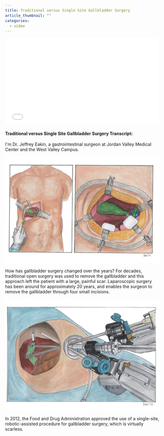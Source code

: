 ```yaml
---
title: Traditional versus Single Site Gallbladder Surgery
article_thumbnail: ""
categories:
  - video
---
```

<iframe style="width: 500px; height: 281px;" src="///www.youtube.com/embed/EXj6cfUVcj4" frameborder="0" allowfullscreen=""></iframe><h4>Traditional versus Single Site Gallbladder Surgery Transcript:</h4><p>I'm Dr. Jeffrey Eakin, a gastrointestinal surgeon at Jordan Valley Medical Center and the West Valley Campus.</p><p><img src="/assets/img/Open-Gallbladder-Surgery-Retractor-for-Gallblader-Pain.jpg" alt=""></p><p>How has gallbladder surgery changed over the years? For decades, traditional open surgery was used to remove the gallbladder and this approach left the patient with a large, painful scar. Laparoscopic surgery has been around for approximately 20 years, and enables the surgeon to remove the gallbladder through four small incisions. </p><p><img src="/assets/img/Robotic-Single-Site-Cholecystectomy-da-Vinci-Surgery-Scarless-Surgery.jpg" alt=""></p><p>In 2012, the Food and Drug Administration approved the use of a single-site, robotic-assisted procedure for gallbladder surgery, which is virtually scarless.</p>